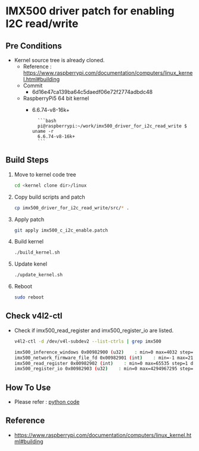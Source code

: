 # IMX500 driver patch for enabling I2C read/write

## Pre Conditions

- Kernel source tree is already cloned.
  - Reference : https://www.raspberrypi.com/documentation/computers/linux_kernel.html#building
  - Commit
    - 6d16e47ca139ba64c5daedf06e72f2774adbdc48
  - RaspberryPi5 64 bit kernel
    - 6.6.74-v8-16k+

            ```bash
            pi@raspberrypi:~/work/imx500_driver_for_i2c_read_write $ uname -r
            6.6.74-v8-16k+
            ```

## Build Steps

1. Move to kernel code tree

    ```bash
    cd <kernel clone dir>/linux
    ```

2. Copy build scripts and patch

    ```bash
    cp imx500_driver_for_i2c_read_write/src/* .
    ```

3. Apply patch

    ```bash
    git apply imx500_c_i2c_enable.patch
    ```

4. Build kernel

    ```bash
    ./build_kernel.sh
    ```

5. Update kenel

    ```bash
    ./update_kernel.sh
    ```

6. Reboot

    ```bash
    sudo reboot
    ```

## Check v4l2-ctl

- Check if imx500_read_register and imx500_register_io are listed.

    ```bash
    v4l2-ctl -d /dev/v4l-subdev2 --list-ctrls | grep imx500
    ```

    ```bash
    imx500_inference_windows 0x00982900 (u32)    : min=0 max=4032 step=1 default=0 dims=[4] flags=has-payload, execute-on-write
    imx500_network_firmware_file_fd 0x00982901 (int)    : min=-1 max=2147483647 step=1 default=-1 value=0 flags=write-only, execute-on-write
    imx500_read_register 0x00982902 (int)    : min=0 max=65535 step=1 default=53314 value=53314 flags=execute-on-write
    imx500_register_io 0x00982903 (u32)    : min=0 max=4294967295 step=1 default=0 dims=[3] flags=has-payload
    ```

## How To Use

- Please refer : [python code](./original_from_japan/python)

## Reference

- https://www.raspberrypi.com/documentation/computers/linux_kernel.html#building
